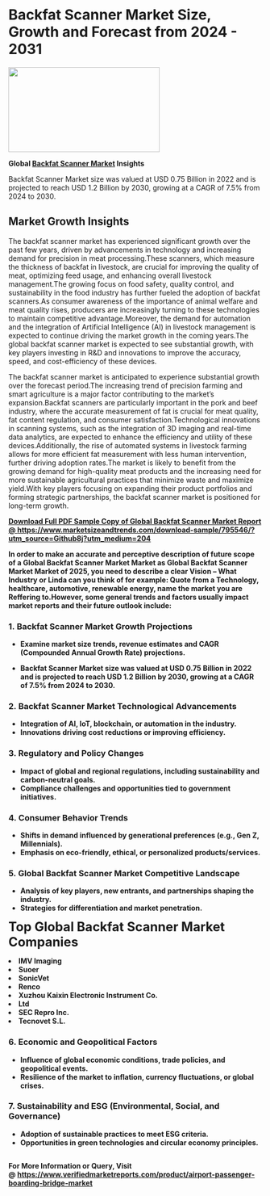 <H1>Backfat Scanner Market Size, Growth and Forecast from 2024 - 2031</H1><img class="aligncenter size-medium wp-image-584254" src="https://thirdeyenews.in/wp-content/uploads/2024/09/Global-Market-Research-300x168.jpeg" alt="" width="300" height="168" /><p><strong>Global&nbsp;<a href="https://www.marketsizeandtrends.com/download-sample/795546/?utm_source=Github8j?utm_medium=204">Backfat Scanner Market</a> Insights</strong></p><p>Backfat Scanner Market size was valued at USD 0.75 Billion in 2022 and is projected to reach USD 1.2 Billion by 2030, growing at a CAGR of 7.5% from 2024 to 2030.</p><p><h2>Market Growth Insights</h2> <p>The backfat scanner market has experienced significant growth over the past few years, driven by advancements in technology and increasing demand for precision in meat processing.These scanners, which measure the thickness of backfat in livestock, are crucial for improving the quality of meat, optimizing feed usage, and enhancing overall livestock management.The growing focus on food safety, quality control, and sustainability in the food industry has further fueled the adoption of backfat scanners.As consumer awareness of the importance of animal welfare and meat quality rises, producers are increasingly turning to these technologies to maintain competitive advantage.Moreover, the demand for automation and the integration of Artificial Intelligence (AI) in livestock management is expected to continue driving the market growth in the coming years.The global backfat scanner market is expected to see substantial growth, with key players investing in R&D and innovations to improve the accuracy, speed, and cost-efficiency of these devices.</p> <p><strong><a href="#"></a></strong></p> <p>The backfat scanner market is anticipated to experience substantial growth over the forecast period.The increasing trend of precision farming and smart agriculture is a major factor contributing to the market’s expansion.Backfat scanners are particularly important in the pork and beef industry, where the accurate measurement of fat is crucial for meat quality, fat content regulation, and consumer satisfaction.Technological innovations in scanning systems, such as the integration of 3D imaging and real-time data analytics, are expected to enhance the efficiency and utility of these devices.Additionally, the rise of automated systems in livestock farming allows for more efficient fat measurement with less human intervention, further driving adoption rates.The market is likely to benefit from the growing demand for high-quality meat products and the increasing need for more sustainable agricultural practices that minimize waste and maximize yield.With key players focusing on expanding their product portfolios and forming strategic partnerships, the backfat scanner market is positioned for long-term growth.</p> <p><strong><a href="#"></p><p><span class=""><strong>Download Full PDF Sample Copy of Global Backfat Scanner Market Report</strong> @ <a href="https://www.marketsizeandtrends.com/download-sample/795546/?utm_source=Github8j?utm_medium=204" target="_blank">https://www.marketsizeandtrends.com/download-sample/795546/?utm_source=Github8j?utm_medium=204</a></span></p><p>In order to make an accurate and perceptive description of future scope of a Global&nbsp;Backfat Scanner Market Market as Global&nbsp;Backfat Scanner Market Market of 2025, you need to describe a clear Vision &ndash; What Industry or Linda can you think of for example: Quote from a Technology, healthcare, automotive, renewable energy, name the market you are Reffering to.However, some general trends and factors usually impact market reports and their future outlook include:</p><h3>1.&nbsp;<strong>Backfat Scanner Market Growth Projections</strong></h3><ul><li>Examine market size trends, revenue estimates and CAGR (Compounded Annual Growth Rate) projections.</li><li><p>Backfat Scanner Market size was valued at USD 0.75 Billion in 2022 and is projected to reach USD 1.2 Billion by 2030, growing at a CAGR of 7.5% from 2024 to 2030.</p></li></ul><h3>2.&nbsp;<strong>Backfat Scanner Market Technological Advancements</strong></h3><ul><li>Integration of AI, IoT, blockchain, or automation in the industry.</li><li>Innovations driving cost reductions or improving efficiency.</li></ul><h3>3.&nbsp;<strong>Regulatory and Policy Changes</strong></h3><ul><li>Impact of global and regional regulations, including sustainability and carbon-neutral goals.</li><li>Compliance challenges and opportunities tied to government initiatives.</li></ul><h3>4.&nbsp;<strong>Consumer Behavior Trends</strong></h3><ul><li>Shifts in demand influenced by generational preferences (e.g., Gen Z, Millennials).</li><li>Emphasis on eco-friendly, ethical, or personalized products/services.</li></ul><h3>5.&nbsp;<strong>Global Backfat Scanner Market Competitive Landscape</strong></h3><ul><li>Analysis of key players, new entrants, and partnerships shaping the industry.</li><li>Strategies for differentiation and market penetration.</li></ul><p data-pm-slice="1 1 []"><span style="color: inherit; font-family: inherit; font-size: 25px;">Top Global Backfat Scanner Market Companies</span></p><div class="" data-test-id=""><p><li>IMV Imaging</li><li> Suoer</li><li> SonicVet</li><li> Renco</li><li> Xuzhou Kaixin Electronic Instrument Co.</li><li> Ltd</li><li> SEC Repro Inc.</li><li> Tecnovet S.L.</li></p></div><h3>6.&nbsp;<strong>Economic and Geopolitical Factors</strong></h3><ul><li>Influence of global economic conditions, trade policies, and geopolitical events.</li><li>Resilience of the market to inflation, currency fluctuations, or global crises.</li></ul><h3>7.&nbsp;<strong>Sustainability and ESG (Environmental, Social, and Governance)</strong></h3><ul><li>Adoption of sustainable practices to meet ESG criteria.</li><li>Opportunities in green technologies and circular economy principles.</li></ul><h2><strong style="font-size: 14px;">For More Information or Query, Visit @&nbsp;</strong><a style="background-color: #ffffff; font-size: 14px;" href="https://www.marketsizeandtrends.com/report/backfat-scanner-market/" target="_blank">https://www.verifiedmarketreports.com/product/airport-passenger-boarding-bridge-market</a></h2>